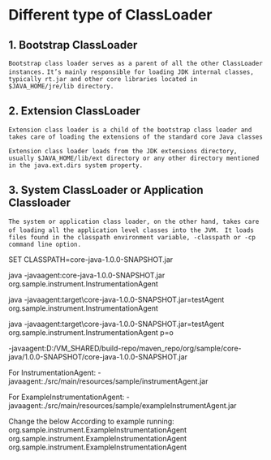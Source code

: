 # Different type of ClassLoader
## 1. Bootstrap ClassLoader
`Bootstrap class loader serves as a parent of all the other ClassLoader instances.`
`It’s mainly responsible for loading JDK internal classes, typically rt.jar and other core libraries located in $JAVA_HOME/jre/lib directory. `

## 2. Extension ClassLoader
`Extension class loader is a child of the bootstrap class loader and takes care of loading the extensions of the standard core Java classes`

`Extension class loader loads from the JDK extensions directory, usually $JAVA_HOME/lib/ext directory or any other directory mentioned in the java.ext.dirs system property.`

## 3. System ClassLoader or Application Classloader
`The system or application class loader, on the other hand, takes care of loading all the application level classes into the JVM. `
`It loads files found in the classpath environment variable, -classpath or -cp command line option.`

SET CLASSPATH=core-java-1.0.0-SNAPSHOT.jar

java -javaagent:core-java-1.0.0-SNAPSHOT.jar org.sample.instrument.InstrumentationAgent

java -javaagent:target\core-java-1.0.0-SNAPSHOT.jar=testAgent org.sample.instrument.InstrumentationAgent

java -javaagent:target\core-java-1.0.0-SNAPSHOT.jar=testAgent org.sample.instrument.InstrumentationAgent p=o

-javaagent:D:/VM_SHARED/build-repo/maven_repo/org/sample/core-java/1.0.0-SNAPSHOT/core-java-1.0.0-SNAPSHOT.jar

For InstrumentationAgent:
-javaagent:./src/main/resources/sample/instrumentAgent.jar

For ExampleInstrumentationAgent:
-javaagent:./src/main/resources/sample/exampleInstrumentAgent.jar

Change the below According to example running:
<Main-Class>org.sample.instrument.ExampleInstrumentationAgent</Main-Class>
<Agent-Class>org.sample.instrument.ExampleInstrumentationAgent</Agent-Class>
<Premain-Class>org.sample.instrument.ExampleInstrumentationAgent</Premain-Class>
